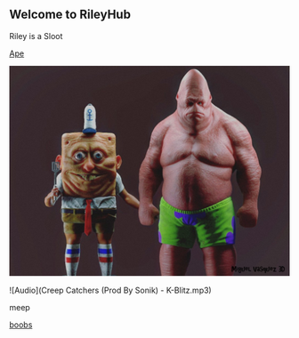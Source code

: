 ## Welcome to RileyHub

Riley is a Sloot

[Ape](https://o8ocorbino8o.github.io/)

![Image](spong1.jpg)

![Audio](Creep Catchers (Prod By Sonik) - K-Blitz.mp3)

meep

[boobs](https://forum.roblox.com/Forum/ShowPost.aspx?PostID=94958740)
